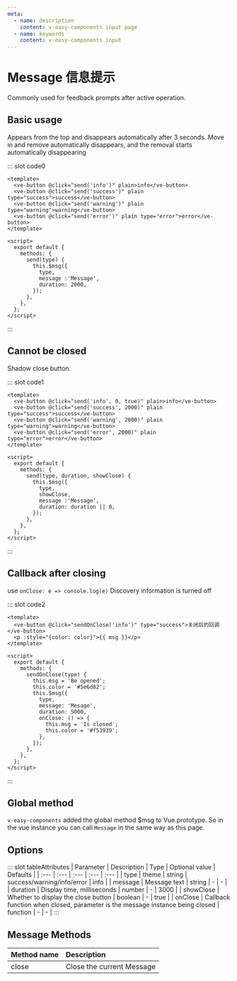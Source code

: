 ```yaml
---
meta:
  - name: description
    content: v-easy-components input page
  - name: keywords
    content: v-easy-components input
---
```


# Message 信息提示

Commonly used for feedback prompts after active operation.

## Basic usage

Appears from the top and disappears automatically after 3 seconds. Move in and remove automatically disappears, and the removal starts automatically disappearing

<div>
  <preview-code _id="0">
    <template #default>
      <ve-button @click="send('info', 3000)" :plain="true">info</ve-button>
      <ve-button @click="send('success', 3000)" :plain="true" type="success">success</ve-button>
      <ve-button @click="send('warning', 3000)" :plain="true" type="warning">warning</ve-button>
      <ve-button @click="send('error', 3000)" :plain="true" type="error">error</ve-button>
    </template>
  </preview-code>
</div>

::: slot code0
```vue
<template>
  <ve-button @click="send('info')" plain>info</ve-button>
  <ve-button @click="send('success')" plain type="success">success</ve-button>
  <ve-button @click="send('warning')" plain type="warning">warning</ve-button>
  <ve-button @click="send('error')" plain type="error">error</ve-button>
</template>

<script>
  export default {
    methods: {
      send(type) {
        this.$msg({
          type,
          message :'Message',
          duration: 2000,
        });
      },
    },
  };
</script>
```
:::

## Cannot be closed

Shadow close button.

<div>
  <preview-code _id="1">
    <template #default>
      <ve-button @click="sendNotClose('info', 0, true)" :plain="true">info</ve-button>
      <ve-button @click="sendNotClose('success', 2000)" :plain="true" type="success">success</ve-button>
      <ve-button @click="sendNotClose('warning', 2000)" :plain="true" type="warning">warning</ve-button>
      <ve-button @click="sendNotClose('error', 2000)" :plain="true" type="error">error</ve-button>
    </template>
    <template #txt>
      <div>The default <em>Message</em> has a close button that can pass <em>showClose</em> to hide the close button. And you can pass <em>duration</em> to <em>0</em> to prevent <em>Message</em> from automatically closing. The default is <em>3000</em> milliseconds.</div>
    </template>
  </preview-code>
</div>

::: slot code1
```vue
<template>
  <ve-button @click="send('info', 0, true)" plain>info</ve-button>
  <ve-button @click="send('success', 2000)" plain type="success">success</ve-button>
  <ve-button @click="send('warning', 2000)" plain type="warning">warning</ve-button>
  <ve-button @click="send('error', 2000)" plain type="error">error</ve-button>
</template>

<script>
  export default {
    methods: {
      send(type, duration, showClose) {
        this.$msg({
          type,
          showClose,
          message :'Message',
          duration: duration || 0,
        });
      },
    },
  };
</script>
```
:::

## Callback after closing

use `onClose: e => console.log(e)` Discovery information is turned off

<div>
  <preview-code _id="2">
    <template #default>
      <ve-button @click="sendOnClose('info')" type="success">关闭后的回调</ve-button>
      <p :style="{color: color}">{{ msg }}</p>
    </template>
    <template #txt>
      <div>In some scenarios it may be necessary to catch the <em>Message</em> close event, we can configure an <em>onClose</em> function on <a href="#options">option</a> , triggered after <em>Message</em> is closed</div>
    </template>
  </preview-code>
</div>

::: slot code2
```vue
<template>
  <ve-button @click="sendOnClose('info')" type="success">关闭后的回调</ve-button>
  <p :style="{color: color}">{{ msg }}</p>
</template>

<script>
  export default {
    methods: {
      sendOnClose(type) {
        this.msg = 'Be opened';
        this.color = '#5e6d82';
        this.$msg({
          type,
          message: 'Mesage',
          duration: 5000,
          onClose: () => {
            this.msg = 'Is closed';
            this.color = '#f53939';
          },
        });
      },
    },
  };
</script>
```
:::

## Global method

`v-easy-components` added the global method $msg to Vue.prototype. So in the vue instance you can call `Message` in the same way as this page.

## Options

<div-box _id="tableAttributes"></div-box>

::: slot tableAttributes
| Parameter | Description | Type | Optional value | Defaults |
| :--- | :--- | :--- | :--- | :--- |
| type | theme | string	| success/warning/info/error | info |
| message | Message text | string | - | - |
| duration | Display time, milliseconds | number | - | 3000 |
| showClose | Whether to display the close button | boolean | - | true |
| onClose | Callback function when closed, parameter is the message instance being closed	| function | - | - |
:::

## Message Methods

| Method name | Description |
| :--- | :--- |
| close | Close the current Message |

<script>
  export default {
    data() {
      return {
        msg: '',
        color: '',
      }
    },
    methods: {
      sendNotClose(type, duration, showClose) {
        this.$msg({
          type,
          duration,
          showClose,
          message :'Message',
        });
      },
      send(type) {
        this.$msg({
          type,
          message :'Message',
        });
      },
      sendOnClose(type) {
        this.msg = 'Be opened';
        this.color = '#5e6d82';
        this.$msg({
          type,
          message: 'Mesage',
          duration: 5000,
          onClose: () => {
            this.msg = 'Is closed';
            this.color = '#f53939';
          },
        });
      },
    },
  };
</script>
